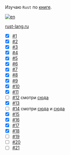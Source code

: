 Изучаю `Rust` по [книге](https://doc.rust-lang.ru/book/).

[![en](https://img.shields.io/badge/lang-en-blue.svg)](https://github.com/kepocnhh/RustSample/blob/wip/README.md)

[rust-lang.ru](https://rust-lang.ru/)

- [x] [#1](https://doc.rust-lang.ru/book/ch01-00-getting-started.html)
- [x] [#2](https://doc.rust-lang.ru/book/ch02-00-guessing-game-tutorial.html)
- [x] [#3](https://doc.rust-lang.ru/book/ch03-00-common-programming-concepts.html)
- [x] [#4](https://doc.rust-lang.ru/book/ch04-00-understanding-ownership.html)
- [x] [#5](https://doc.rust-lang.ru/book/ch05-00-structs.html)
- [x] [#6](https://doc.rust-lang.ru/book/ch06-00-enums.html)
- [x] [#7](https://doc.rust-lang.ru/book/ch07-00-managing-growing-projects-with-packages-crates-and-modules.html)
- [x] [#8](https://doc.rust-lang.ru/book/ch08-00-common-collections.html)
- [x] [#9](https://doc.rust-lang.ru/book/ch09-00-error-handling.html)
- [x] [#10](https://doc.rust-lang.ru/book/ch10-00-generics.html)
- [x] [#11](https://doc.rust-lang.ru/book/ch11-00-testing.html)
- [ ] [#12](https://doc.rust-lang.ru/book/ch12-00-an-io-project.html) смотри [сюда](https://github.com/kepocnhh/rust_grep)
- [x] [#13](https://doc.rust-lang.ru/book/ch13-00-functional-features.html)
- [ ] [#14](https://doc.rust-lang.ru/book/ch14-00-more-about-cargo.html) смотри [сюда](https://github.com/kepocnhh/rust_book14) и [сюда](https://github.com/kepocnhh/rust_book1403)
- [x] [#15](https://doc.rust-lang.ru/book/ch15-00-smart-pointers.html)
- [x] [#16](https://doc.rust-lang.ru/book/ch16-00-concurrency.html)
- [x] [#17](https://doc.rust-lang.ru/book/ch17-00-oop.html)
- [x] [#18](https://doc.rust-lang.ru/book/ch18-00-patterns.html)
- [ ] [#19](https://doc.rust-lang.ru/book/ch19-00-advanced-features.html)
- [ ] [#20](https://doc.rust-lang.ru/book/ch20-00-final-project-a-web-server.html)
- [ ] [#21](https://doc.rust-lang.ru/book/appendix-00.html)
